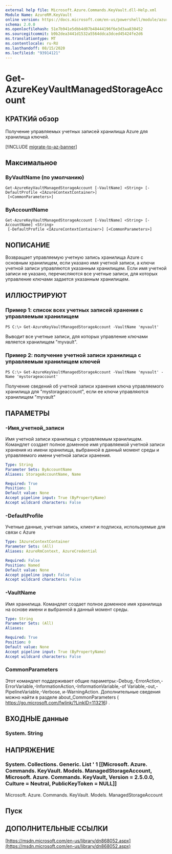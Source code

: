 ```yaml
---
external help file: Microsoft.Azure.Commands.KeyVault.dll-Help.xml
Module Name: AzureRM.KeyVault
online version: https://docs.microsoft.com/en-us/powershell/module/azurerm.keyvault/get-azurekeyvaultmanagedstorageaccount
schema: 2.0.0
ms.openlocfilehash: 51e7b941e5dbb4d07b48444196f6e3d3aa830452
ms.sourcegitcommit: b9b2dea3441d1532a5564ddca3dced45424fe2d6
ms.translationtype: MT
ms.contentlocale: ru-RU
ms.lasthandoff: 08/15/2020
ms.locfileid: "93914121"
---
```

# Get-AzureKeyVaultManagedStorageAccount

## КРАТКИй обзор
Получение управляемых учетных записей хранилища Azure для хранилища ключей.

[!INCLUDE [migrate-to-az-banner](../../includes/migrate-to-az-banner.md)]

## Максимальное

### ByVaultName (по умолчанию)
```
Get-AzureKeyVaultManagedStorageAccount [-VaultName] <String> [-DefaultProfile <IAzureContextContainer>]
 [<CommonParameters>]
```

### ByAccountName
```
Get-AzureKeyVaultManagedStorageAccount [-VaultName] <String> [-AccountName] <String>
 [-DefaultProfile <IAzureContextContainer>] [<CommonParameters>]
```

## NОПИСАНИЕ
Возвращает управляемую учетную запись хранилища Azure с основным хранилищем, если указано имя учетной записи, а ключи учетной записи управляются указанным хранилищем. Если имя учетной записи не указано, перечисляются все учетные записи, для которых управление ключами задается указанным хранилищем.

## ИЛЛЮСТРИРУЮТ

### Пример 1: список всех учетных записей хранения с управляемым хранилищем
```
PS C:\> Get-AzureKeyVaultManagedStorageAccount -VaultName 'myvault'
```

Выводит все учетные записи, для которых управление ключами является хранилищем "myvault".

### Пример 2: получение учетной записи хранилища с управляемым хранилищем ключей
```
PS C:\> Get-AzureKeyVaultManagedStorageAccount -VaultName 'myvault' -Name 'mystorageaccount'
```

Получение сведений об учетной записи хранения ключа управляемого хранилища для "mystorageaccount", если ее ключи управляются хранилищем "myvault"

## ПАРАМЕТРЫ

### -Имя_учетной_записи
Имя учетной записи хранилища с управляемым хранилищем. Командлет создает полное доменное имя управляемой учетной записи хранения из имени хранилища, выбранной в данный момент среды и управляемого имени учетной записи хранения.

```yaml
Type: String
Parameter Sets: ByAccountName
Aliases: StorageAccountName, Name

Required: True
Position: 1
Default value: None
Accept pipeline input: True (ByPropertyName)
Accept wildcard characters: False
```

### -DefaultProfile
Учетные данные, учетная запись, клиент и подписка, используемые для связи с Azure

```yaml
Type: IAzureContextContainer
Parameter Sets: (All)
Aliases: AzureRmContext, AzureCredential

Required: False
Position: Named
Default value: None
Accept pipeline input: False
Accept wildcard characters: False
```

### -VaultName
Имя хранилища.
Командлет создает полное доменное имя хранилища на основе имени и выбранной в данный момент среды.

```yaml
Type: String
Parameter Sets: (All)
Aliases: 

Required: True
Position: 0
Default value: None
Accept pipeline input: True (ByPropertyName)
Accept wildcard characters: False
```

### CommonParameters
Этот командлет поддерживает общие параметры:-Debug,-ErrorAction,-ErrorVariable,-InformationAction,-InformationVariable,-of Variable,-out,-PipelineVariable,-Verbose, и-WarningAction. Дополнительные сведения можно найти в разделе about_CommonParameters ( https://go.microsoft.com/fwlink/?LinkID=113216) .

## ВХОДНЫЕ данные

### System. String

## НАПРЯЖЕНИЕ

### System. Collections. Generic. List ' 1 [[Microsoft. Azure. Commands. KeyVault. Models. ManagedStorageAccount, Microsoft. Azure. Commands. KeyVault, Version = 2.5.0.0, Culture = Neutral, PublicKeyToken = NULL]]
Microsoft. Azure. Commands. KeyVault. Models. ManagedStorageAccount

## Пуск

## ДОПОЛНИТЕЛЬНЫЕ ССЫЛКИ

[https://msdn.microsoft.com/en-us/library/dn868052.aspx](https://msdn.microsoft.com/en-us/library/dn868052.aspx)

